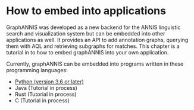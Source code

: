 # How to embed into applications

GraphANNIS was developed as a new backend for the ANNIS linguistic search and visualization system but can be embedded
into other applications as well.
It provides an API to add annotation graphs, querying them with AQL and retrieving subgraphs for matches.
This chapter is a tutorial in to how to embed graphANNIS into your own application.

Currently, graphANNIS can be embedded into programs written in these programming languages:
- [Python (version 3.6 or later)](./embed-python.md)
- Java (Tutorial in process)
- Rust (Tutorial in process)
- C (Tutorial in process)
